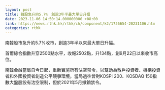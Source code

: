 ```yaml
---
layout: post
title: 韓股急升約5.7%　創逾3年半最大單日升幅
date: 2023-11-06 14:50:14.000000000 +08:00
link: https://news.rthk.hk/rthk/ch/component/k2/1726654-20231106.htm
categories: rthk
---
```


南韓股市急升約5.7%收市，創逾3年半以來最大單日升幅。

首爾綜合指數升穿2500點水平，收報2502點，升134點，創9月22日以來收市高位。

南韓金融當局自今日起，重新實施所有沽空禁令，以幫助為散戶投資者、機構投資者和外國投資者創造公平競爭環境。當局過往曾對KOSPI 200、KOSDAQ 150指數大盤股設有沽空限制，但於2021年5月撤銷禁令。
